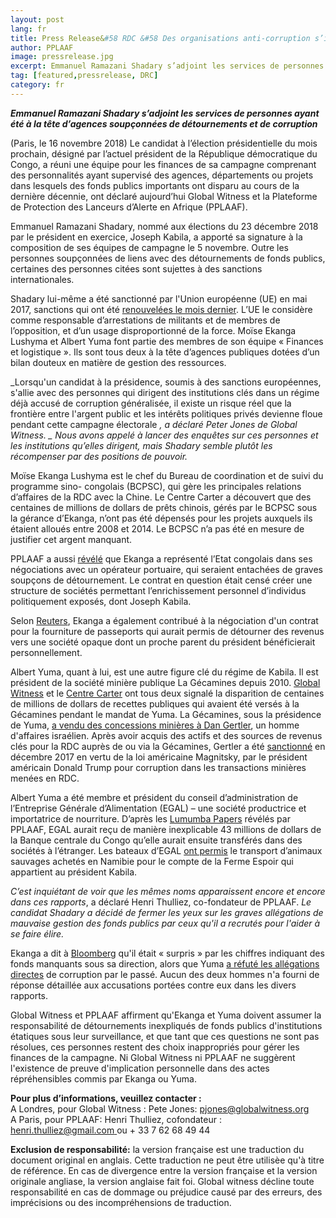 ```yaml
---
layout: post
lang: fr
title: Press Release&#58 RDC &#58 Des organisations anti-corruption s’interrogent sur l’équipe chargée des finances d’un candidat à la présidentielle
author: PPLAAF
image: pressrelease.jpg
excerpt: Emmanuel Ramazani Shadary s’adjoint les services de personnes ayant été à la tête d’agences soupçonnées de détournements et de corruption
tag: [featured,pressrelease, DRC]
category: fr
---
```


**_Emmanuel Ramazani Shadary s’adjoint les services de personnes ayant été à la tête d’agences soupçonnées de détournements et de corruption_**

(Paris, le 16 novembre 2018) Le candidat à l’élection présidentielle du mois prochain, désigné par l’actuel président de la République démocratique du Congo, a réuni une équipe pour les finances de sa campagne comprenant des personnalités ayant supervisé des agences, départements ou projets dans lesquels des fonds publics importants ont disparu au cours de la dernière décennie, ont déclaré aujourd’hui Global Witness et la Plateforme de Protection des Lanceurs d’Alerte en Afrique (PPLAAF).

Emmanuel Ramazani Shadary, nommé aux élections du 23 décembre 2018 par le président en exercice, Joseph Kabila, a apporté sa signature à la composition de ses équipes de campagne le 5 novembre. Outre les personnes soupçonnées de liens avec des détournements de fonds publics, certaines des personnes citées sont sujettes à des sanctions internationales.

Shadary lui-même a été sanctionné par l'Union européenne (UE) en mai 2017, sanctions qui ont été [renouvelées le mois dernier](https://www.reuters.com/article/us-congo-sanctions/eu-to-renew-sanctions-on-congolese-officials-including-presidential-candidate-diplomats-say-idUSKCN1N42GN). L’UE le considère comme responsable d’arrestations de militants et de membres de l’opposition, et d’un usage disproportionné de la force. Moïse Ekanga Lushyma et Albert Yuma font partie des membres de son équipe « Finances et logistique ». Ils sont tous deux à la tête d’agences publiques dotées d’un bilan douteux en matière de gestion des ressources.

_Lorsqu'un candidat à la présidence, soumis à des sanctions européennes, s'allie avec des personnes qui dirigent des institutions clés dans un régime déjà accusé de corruption généralisée, il existe un risque réel que la frontière entre l'argent public et les intérêts politiques privés devienne floue pendant cette campagne électorale _, a déclaré Peter Jones de Global Witness. _ Nous avons appelé à lancer des enquêtes sur ces personnes et les institutions qu’elles dirigent, mais Shadary semble plutôt les récompenser par des positions de pouvoir._

Moïse Ekanga Lushyma est le chef du Bureau de coordination et de suivi du programme sino- congolais (BCPSC), qui gère les principales relations d’affaires de la RDC avec la Chine. Le Centre Carter a découvert que des centaines de millions de dollars de prêts chinois, gérés par le BCPSC sous la gérance d’Ekanga, n’ont pas été dépensés pour les projets auxquels ils étaient alloués entre 2008 et 2014. Le BCPSC n’a pas été en mesure de justifier cet argent manquant.

PPLAAF a aussi [révélé](https://pplaaf.org/cases/the-banana-port-papers.html) que Ekanga a représenté l’Etat congolais dans ses négociations avec un opérateur portuaire, qui seraient entachées de graves soupçons de détournement. Le contrat en question était censé créer une structure de sociétés permettant l’enrichissement personnel d’individus politiquement exposés, dont Joseph Kabila.

Selon [Reuters](https://www.reuters.com/investigates/special-report/congo-passports/), Ekanga a également contribué à la négociation d'un contrat pour la fourniture de passeports qui aurait permis de détourner des revenus vers une société opaque dont un proche parent du président bénéficierait personnellement.

Albert Yuma, quant à lui, est une autre figure clé du régime de Kabila. Il est président de la société minière publique La Gécamines depuis 2010. [Global Witness](https://www.globalwitness.org/en/campaigns/democratic-republic-congo/regime-cash-machine/) et le [Centre Carter](https://www.cartercenter.org/resources/pdfs/news/peace_publications/democracy/congo-report-carter-center-nov-2017.pdf) ont tous deux signalé la disparition de centaines de millions de dollars de recettes publiques qui avaient été versés à la Gécamines pendant le mandat de Yuma. La Gécamines, sous la présidence de Yuma, [a vendu des concessions minières à Dan Gertler](https://www.globalwitness.org/en/campaigns/oil-gas-and-mining/congo-secret-sales/), un homme d'affaires israélien. Après avoir acquis des actifs et des sources de revenus clés pour la RDC auprès de ou via la Gécamines, Gertler a été [sanctionné](https://www.treasury.gov/resource-center/sanctions/Programs/Documents/glomag_eo.pdf) en décembre 2017 en vertu de la loi américaine Magnitsky, par le président américain Donald Trump pour corruption dans les transactions minières menées en RDC.

Albert Yuma a été membre et président du conseil d’administration de l’Entreprise Générale d’Alimentation (EGAL) – une société productrice et importatrice de nourriture. D’après les [Lumumba Papers](https://pplaaf.org/cases/the-lumumba-papers.html) révélés par PPLAAF, EGAL aurait reçu de manière inexplicable 43 millions de dollars de la Banque centrale du Congo qu’elle aurait ensuite transférés dans des sociétés à l’étranger. Les bateaux d’EGAL [ont permis](https://www.lemonde.fr/afrique/article/2017/07/13/girafes-buffles-et-zebres-en-cargo-ou-les-lubies-animalieres-de-joseph-kabila_5160098_3212.html) le transport d’animaux sauvages achetés en Namibie pour le compte de la Ferme Espoir qui appartient au président Kabila.

_C’est inquiétant de voir que les mêmes noms apparaissent encore et encore dans ces
rapports_, a déclaré Henri Thulliez, co-fondateur de PPLAAF. _Le candidat Shadary a décidé de fermer les yeux sur les graves allégations de mauvaise gestion des fonds publics par ceux qu'il a recrutés pour l'aider à se faire élire._

Ekanga a dit à [Bloomberg](https://www.bloomberg.com/news/articles/2017-11-09/congo-fails-to-account-for-685-million-china-loans-group-says) qu'il était « surpris » par les chiffres indiquant des fonds manquants sous sa direction, alors que Yuma [a réfuté les allégations directes](https://www.occrp.org/en/investigations/7234-drc-company-promised-cheap-food-delivers-stolen-money) de corruption par le passé. Aucun des deux hommes n'a fourni de réponse détaillée aux accusations portées contre eux dans les divers rapports.

Global Witness et PPLAAF affirment qu'Ekanga et Yuma doivent assumer la responsabilité de détournements inexpliqués de fonds publics d'institutions étatiques sous leur surveillance, et que tant que ces questions ne sont pas résolues, ces personnes restent des choix inappropriés pour gérer les finances de la campagne. Ni Global Witness ni PPLAAF ne suggèrent l'existence de preuve d'implication personnelle dans des actes répréhensibles commis par Ekanga ou Yuma.

**Pour plus d’informations, veuillez contacter :**<br>
A Londres, pour Global Witness : Pete Jones: [pjones@globalwitness.org](mailto:pjones@globalwitness.org)<br>
A Paris, pour PPLAAF: Henri Thulliez, cofondateur : [henri.thulliez@gmail.com ](mailto:henri.thulliez@gmail.com)ou + 33 7 62 68 49 44

**Exclusion de responsabilité:** la version française est une traduction du document original en anglais. Cette traduction ne peut être utilisèe qu'à titre de référence. En cas de divergence entre la version française et la version originale angliase, la version anglaise fait foi. Global witness décline toute responsabilité en cas de dommage ou préjudice causé par des erreurs, des imprécisions ou des incompréhensions de traduction.
                                                                           